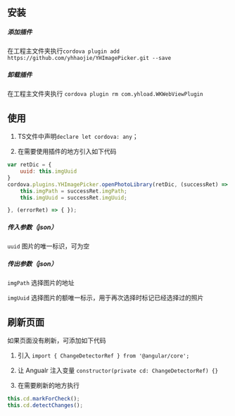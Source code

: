 ## 安装

##### 添加插件

在工程主文件夹执行`cordova plugin add https://github.com/yhhaojie/YHImagePicker.git --save`

##### 卸载插件
在工程主文件夹执行 `cordova plugin rm com.yhload.WKWebViewPlugin`

## 使用

1. TS文件中声明`declare let cordova: any`；

2. 在需要使用插件的地方引入如下代码

```javascript
var retDic = {
	uuid: this.imgUuid
}
cordova.plugins.YHImagePicker.openPhotoLibrary(retDic, (successRet) => {
	this.imgPath = successRet.imgPath;
	this.imgUuid = successRet.imgUuid;

}, (errorRet) => { });

```
##### 传入参数（json）

`uuid` 图片的唯一标识，可为空

##### 传出参数（json）

`imgPath` 选择图片的地址

`imgUuid` 选择图片的额唯一标示，用于再次选择时标记已经选择过的照片

## 刷新页面

如果页面没有刷新，可添加如下代码

1. 引入 `import { ChangeDetectorRef } from '@angular/core';`

2. 让 Angualr 注入变量 `constructor(private cd: ChangeDetectorRef) {}`

3. 在需要刷新的地方执行

```javascript
this.cd.markForCheck();
this.cd.detectChanges();
```
